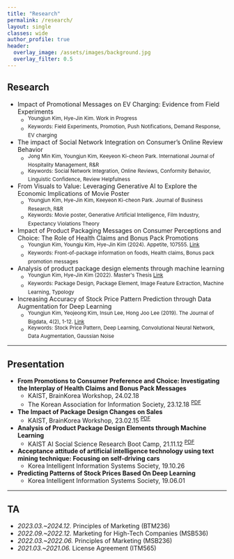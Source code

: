 ```yaml
---  
title: "Research"
permalink: /research/
layout: single
classes: wide
author_profile: true
header:
  overlay_image: /assets/images/background.jpg
  overlay_filter: 0.5
---
```

## Research


- Impact of Promotional Messages on EV Charging: Evidence from Field Experiments
    - <sup> Youngjun Kim, Hye-Jin Kim. Work in Progress </sup>
    - <sup> Keywords: Field Experiments, Promotion, Push Notifications, Demand Response, EV charging </sup>
- The impact of Social Network Integration on Consumer’s Online Review Behavior
    - <sup> Jong Min Kim, Youngjun Kim, Keeyeon Ki-cheon Park. International Journal of Hospitality Management, R&R </sup>
    - <sup> Keywords: Social Network Integration, Online Reviews, Conformity Behavior, Linguistic Confidence, Review Helpfulness </sup>
- From Visuals to Value: Leveraging Generative AI to Explore the Economic Implications of Movie Poster
    - <sup> Youngjun Kim, Hye-Jin Kim, Keeyeon Ki-cheon Park. Journal of Business Research, R&R </sup>
    - <sup> Keywords: Movie poster, Generative Artificial Intelligence, Film Industry, Expectancy Violations Theory </sup>
- Impact of Product Packaging Messages on Consumer Perceptions and Choice: The Role of Health Claims and Bonus Pack Promotions
    - <sup> Youngjun Kim, Youngju Kim, Hye-Jin Kim (2024). Appetite, 107555. [Link](https://doi.org/10.1016/j.appet.2024.107555) </sup>
    - <sup> Keywords: Front-of-package information on foods, Health claims, Bonus pack promotion messages </sup>
- Analysis of product package design elements through machine learning
    - <sup> Youngjun Kim, Hye-Jin Kim (2022). Master's Thesis [Link](https://koasas.kaist.ac.kr/handle/10203/308150) </sup>
    - <sup>	Keywords: Package Design, Package Element, Image Feature Extraction, Machine Learning, Typology  </sup>
- Increasing Accuracy of Stock Price Pattern Prediction through Data Augmentation for Deep Learning
    - <sup> Youngjun Kim, Yeojeong Kim, Insun Lee, Hong Joo Lee (2019). The Journal of Bigdata, 4(2), 1-12. [Link](https://haribojun.github.io/exp1/) </sup>
    - <sup>	Keywords: Stock Price Pattern, Deep Learning, Convolutional Neural Network, Data Augmentation, Gaussian Noise </sup>


---
## Presentation

- **From Promotions to Consumer Preference and Choice: Investigating the Interplay of Health Claims and Bonus Pack Messages**
  - KAIST, BrainKorea Workshop, 24.02.18
  - The Korean Association for Information Society, 23.12.18 <sup>[PDF](https://haribojun.github.io/assets/pdfs/240218_presentation.pdf)</sup>
- **The Impact of Package Design Changes on Sales**
  - KAIST, BrainKorea Workshop, 23.02.15 <sup>[PDF](https://haribojun.github.io/assets/pdfs/230215_presentation.pdf)</sup>
- **Analysis of Product Package Design Elements through Machine Learning**
  - KAIST AI Social Science Research Boot Camp, 21.11.12 <sup>[PDF](https://haribojun.github.io/assets/pdfs/211112_presentation.pdf)</sup>
- **Acceptance attitude of artificial intelligence technology using text mining technique: Focusing on self-driving cars**
  - Korea Intelligent Information Systems Society, 19.10.26
- **Predicting Patterns of Stock Prices Based On Deep Learning**
  - Korea Intelligent Information Systems Society, 19.06.01


<!-- ---


## Projects

- *2023.08.~* ScalarData R&D MOU with KAIST Q-Marketing Lab for EV Charging
  - Role: Data Analysis & Field Experiments
  - Successfully established a Memorandum of Understanding(MOU)
  - [Article](https://www.hankyung.com/economy/article/202308259512O)

- *2022.04.~2022.12.* Global Technology Strategy Analysis Platform Research and Development (PI: Hoon Sohn, KAIST) 
  - Role: Big Data Analysis
  - Tools: Ubuntu, Server, Python
  - Confidential Project

- *2021.05.~2021.12.* Research on the Change of personal behavior and business strategy in the Post-AI era (KAIST) 
  - Role: Research Assisted
  - Tools: Python
  - Objective: Analysis and prediction of the Metaverse, which is receiving attention as a new paradigm in the Post-AI era. & Strategies for AI startups in the Post-AI era that are threatened by the lack of proprietary data assets, which are the foundation of survival.

- *2020.03.~2020.12.* Brand Voiceprint (KAIST) 
  - Role: Research Assisted
  - Tools: Python, Google API
  - Objective: Can we find the right voice for a brand? -->

---

## TA

- *2023.03.~2024.12.* Principles of Marketing (BTM236)
- *2022.09.~2022.12.* Marketing for High-Tech Companies (MSB536)
- *2022.03.~2022.06.* Principles of Marketing (MSB236)
- *2021.03.~2021.06.* License Agreement (ITM565)

